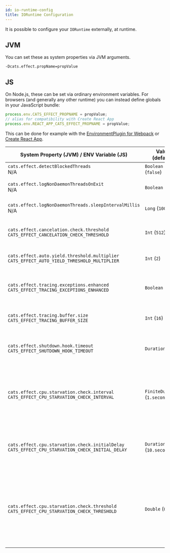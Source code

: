 ```yaml
---
id: io-runtime-config
title: IORuntime Configuration
---
```


It is possible to configure your `IORuntime` externally, at runtime.

## JVM
You can set these as system properties via JVM arguments.
```
-Dcats.effect.propName=propValue
```

## JS
On Node.js, these can be set via ordinary environment variables.
For browsers (and generally any other runtime) you can instead define globals in your JavaScript bundle:

```javascript
process.env.CATS_EFFECT_PROPNAME = propValue;
// alias for compatibility with Create React App
process.env.REACT_APP_CATS_EFFECT_PROPNAME = propValue;
```

This can be done for example with the [EnvironmentPlugin for Webpack](https://webpack.js.org/plugins/environment-plugin/) or [Create React App](https://create-react-app.dev/docs/adding-custom-environment-variables/).

| System Property (JVM) / ENV Variable (JS)                                                         | Value (default)    | Description                                                                                                                       |
|---------------------------------------------------------------------------------------------------|--------------------|-----------------------------------------------------------------------------------------------------------------------------------|
| `cats.effect.detectBlockedThreads` <br/> N/A                                                      | `Boolean` (`false`) | Whether or not we should detect blocked threads. |
| `cats.effect.logNonDaemonThreadsOnExit` <br/> N/A                                                 | `Boolean` (`true`) | Whether or not we should check for non-daemon threads on JVM exit.                                                                |
| `cats.effect.logNonDaemonThreads.sleepIntervalMillis` <br/> N/A                                   | `Long` (`10000L`)  | Time to sleep between checking for presence of non-daemon threads.                                                                |
| `cats.effect.cancelation.check.threshold ` <br/> `CATS_EFFECT_CANCELATION_CHECK_THRESHOLD`        | `Int` (`512`)      | Configure how often cancellation is checked. By default, every 512 iterations of the run loop.                                    |
| `cats.effect.auto.yield.threshold.multiplier` <br/> `CATS_EFFECT_AUTO_YIELD_THRESHOLD_MULTIPLIER` | `Int` (`2`)        | `autoYieldThreshold = autoYieldThresholdMultiplier x cancelationCheckThreshold`. See [thread model](../thread-model.md).          |
| `cats.effect.tracing.exceptions.enhanced` <br/> `CATS_EFFECT_TRACING_EXCEPTIONS_ENHANCED`         | `Boolean` (`true`) | Augment the stack traces of caught exceptions to include frames from the asynchronous stack traces. See [tracing](../tracing.md). |
| `cats.effect.tracing.buffer.size` <br/> `CATS_EFFECT_TRACING_BUFFER_SIZE`                         | `Int` (`16`)       | Number of stack frames retained in the tracing buffer. Will be rounded up to next power of two.                                              |
| `cats.effect.shutdown.hook.timeout` <br/> `CATS_EFFECT_SHUTDOWN_HOOK_TIMEOUT`                     | `Duration` (`Inf`) | If your `IOApp` encounters a `Ctrl+C` or `System.exit`, how long it should wait for fiber cancellation before forcibly stopping.  |
| `cats.effect.cpu.starvation.check.interval` <br/> `CATS_EFFECT_CPU_STARVATION_CHECK_INTERVAL`                     | `FiniteDuration` (`1.second`) | The starvation checker repeatedly sleeps for this interval and then checks `monotonic` time when it awakens. It will then print a warning to stderr if it finds that the current time is greater than expected (see `threshold` below). |
| `cats.effect.cpu.starvation.check.initialDelay` <br/> `CATS_EFFECT_CPU_STARVATION_CHECK_INITIAL_DELAY`                     | `Duration` (`10.seconds`) | The initial delay before the CPU starvation checker starts running. Avoids spurious warnings due to the JVM not being warmed up yet. Set to `Duration.Inf` to disable CPU starvation checking. |
| `cats.effect.cpu.starvation.check.threshold` <br/> `CATS_EFFECT_CPU_STARVATION_CHECK_THRESHOLD`                     | `Double` (`0.1`) | The starvation checker will print a warning if it finds that it has been asleep for at least `interval * (1 + threshold)` (where `interval` from above is the expected time to be asleep for). Sleeping for too long is indicative of fibers hogging a worker thread either by performing blocking operations on it or by `cede`ing insufficiently frequently. |
